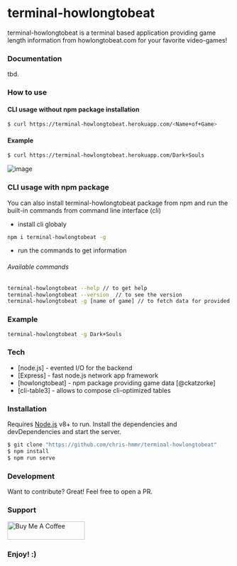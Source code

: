 # terminal-howlongtobeat

terminal-howlongtobeat is a terminal based application providing game length information from howlongtobeat.com for your favorite video-games!

### Documentation
tbd.

### How to use

#### CLI usage without npm package installation
```sh
$ curl https://terminal-howlongtobeat.herokuapp.com/<Name+of+Game>
```

#### Example
```sh
$ curl https://terminal-howlongtobeat.herokuapp.com/Dark+Souls
```
![image](https://user-images.githubusercontent.com/1536058/210644574-7c1f257b-2039-4675-826c-a42eace0364e.png)

### CLI usage with npm package
You can also install terminal-howlongtobeat package from npm and run the built-in commands from command line interface (cli)

- install cli globaly
```sh
npm i terminal-howlongtobeat -g
```

- run the commands to get information
###### Available commands
```sh
terminal-howlongtobeat --help // to get help
terminal-howlongtobeat --version  // to see the version
terminal-howlongtobeat -g [name of game] // to fetch data for provided name
```

### Example
```sh
terminal-howlongtobeat -g Dark+Souls
```

### Tech
* [node.js] - evented I/O for the backend
* [Express] - fast node.js network app framework
* [howlongtobeat] - npm package providing game data [@ckatzorke]
* [cli-table3] - allows to compose cli-optimized tables 

### Installation
Requires [Node.js](https://nodejs.org/) v8+ to run.
Install the dependencies and devDependencies and start the server.

```sh
$ git clone "https://github.com/chris-hmmr/terminal-howlongtobeat"
$ npm install
$ npm run serve
```
### Development
Want to contribute? Great! Feel free to open a PR.

### Support
<a href="https://www.buymeacoffee.com/chrishmmr" target="_blank"><img src="https://cdn.buymeacoffee.com/buttons/default-orange.png" alt="Buy Me A Coffee" height="41" width="174"></a> 

### Enjoy! :)
